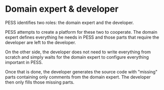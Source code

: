 # Domain expert & developer

PESS identifies two roles: the domain expert and the developer.

PESS attempts to create a platform for these two to cooperate. The domain expert defines everything he needs in PESS and those parts that require the developer are left to the developer.

On the other side, the developer does not need to write everything from scratch and simply waits for the domain expert to configure everything important in PESS.

Once that is done, the developer generates the source code with "missing" parts containing only comments from the domain expert. The developer then only fills those missing parts.
